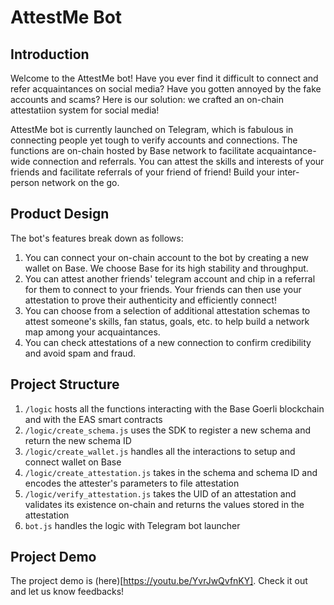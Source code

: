 # AttestMe Bot 

## Introduction 

Welcome to the AttestMe bot! Have you ever find it difficult to connect and refer acquaintances on social media? Have you gotten annoyed by the fake accounts and scams? Here is our solution: we crafted an on-chain attestatiion system for social media! 

AttestMe bot is currently launched on Telegram, which is fabulous in connecting people yet tough to verify accounts and connections. The functions are on-chain hosted by Base network to facilitate acquaintance-wide connection and referrals. You can attest the skills and interests of your friends and facilitate referrals of your friend of friend! Build your inter-person network on the go. 

## Product Design 

The bot's features break down as follows: 

1. You can connect your on-chain account to the bot by creating a new wallet on Base. We choose Base for its high stability and throughput. 
2. You can attest another friends' telegram account and chip in a referral for them to connect to your friends. Your friends can then use your attestation to prove their authenticity and efficiently connect! 
3. You can choose from a selection of additional attestation schemas to attest someone's skills, fan status, goals, etc. to help build a network map among your acquaintances. 
4. You can check attestations of a new connection to confirm credibility and avoid spam and fraud. 

## Project Structure 

1. `/logic` hosts all the functions interacting with the Base Goerli blockchain and with the EAS smart contracts 
2. `/logic/create_schema.js` uses the SDK to register a new schema and return the new schema ID 
3. `/logic/create_wallet.js` handles all the interactions to setup and connect wallet on Base
4. `/logic/create_attestation.js` takes in the schema and schema ID and encodes the attester's parameters to file attestation 
5. `/logic/verify_attestation.js` takes the UID of an attestation and validates its existence on-chain and returns the values stored in the attestation 
6. `bot.js` handles the logic with Telegram bot launcher

## Project Demo

The project demo is (here)[https://youtu.be/YvrJwQvfnKY]. Check it out and let us know feedbacks! 
